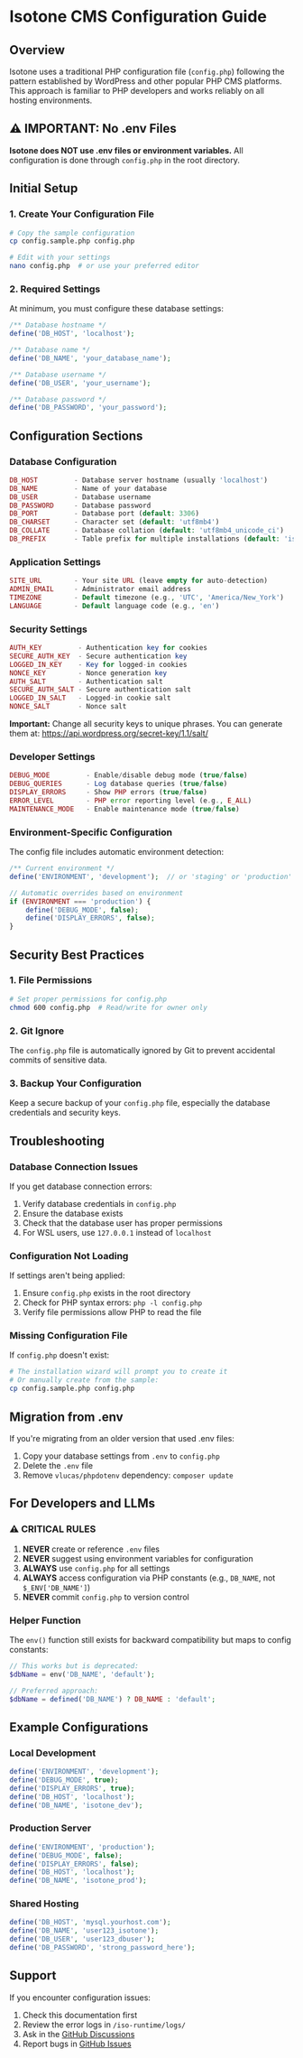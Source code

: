 # Isotone CMS Configuration Guide

## Overview

Isotone uses a traditional PHP configuration file (`config.php`) following the pattern established by WordPress and other popular PHP CMS platforms. This approach is familiar to PHP developers and works reliably on all hosting environments.

## ⚠️ IMPORTANT: No .env Files

**Isotone does NOT use .env files or environment variables.** All configuration is done through `config.php` in the root directory.

## Initial Setup

### 1. Create Your Configuration File

```bash
# Copy the sample configuration
cp config.sample.php config.php

# Edit with your settings
nano config.php  # or use your preferred editor
```

### 2. Required Settings

At minimum, you must configure these database settings:

```php
/** Database hostname */
define('DB_HOST', 'localhost');

/** Database name */
define('DB_NAME', 'your_database_name');

/** Database username */
define('DB_USER', 'your_username');

/** Database password */
define('DB_PASSWORD', 'your_password');
```

## Configuration Sections

### Database Configuration

```php
DB_HOST         - Database server hostname (usually 'localhost')
DB_NAME         - Name of your database
DB_USER         - Database username
DB_PASSWORD     - Database password
DB_PORT         - Database port (default: 3306)
DB_CHARSET      - Character set (default: 'utf8mb4')
DB_COLLATE      - Database collation (default: 'utf8mb4_unicode_ci')
DB_PREFIX       - Table prefix for multiple installations (default: 'iso_')
```

### Application Settings

```php
SITE_URL        - Your site URL (leave empty for auto-detection)
ADMIN_EMAIL     - Administrator email address
TIMEZONE        - Default timezone (e.g., 'UTC', 'America/New_York')
LANGUAGE        - Default language code (e.g., 'en')
```

### Security Settings

```php
AUTH_KEY         - Authentication key for cookies
SECURE_AUTH_KEY  - Secure authentication key
LOGGED_IN_KEY    - Key for logged-in cookies
NONCE_KEY        - Nonce generation key
AUTH_SALT        - Authentication salt
SECURE_AUTH_SALT - Secure authentication salt
LOGGED_IN_SALT   - Logged-in cookie salt
NONCE_SALT       - Nonce salt
```

**Important:** Change all security keys to unique phrases. You can generate them at:
https://api.wordpress.org/secret-key/1.1/salt/

### Developer Settings

```php
DEBUG_MODE         - Enable/disable debug mode (true/false)
DEBUG_QUERIES      - Log database queries (true/false)
DISPLAY_ERRORS     - Show PHP errors (true/false)
ERROR_LEVEL        - PHP error reporting level (e.g., E_ALL)
MAINTENANCE_MODE   - Enable maintenance mode (true/false)
```

### Environment-Specific Configuration

The config file includes automatic environment detection:

```php
/** Current environment */
define('ENVIRONMENT', 'development');  // or 'staging' or 'production'

// Automatic overrides based on environment
if (ENVIRONMENT === 'production') {
    define('DEBUG_MODE', false);
    define('DISPLAY_ERRORS', false);
}
```

## Security Best Practices

### 1. File Permissions

```bash
# Set proper permissions for config.php
chmod 600 config.php  # Read/write for owner only
```

### 2. Git Ignore

The `config.php` file is automatically ignored by Git to prevent accidental commits of sensitive data.

### 3. Backup Your Configuration

Keep a secure backup of your `config.php` file, especially the database credentials and security keys.

## Troubleshooting

### Database Connection Issues

If you get database connection errors:

1. Verify database credentials in `config.php`
2. Ensure the database exists
3. Check that the database user has proper permissions
4. For WSL users, use `127.0.0.1` instead of `localhost`

### Configuration Not Loading

If settings aren't being applied:

1. Ensure `config.php` exists in the root directory
2. Check for PHP syntax errors: `php -l config.php`
3. Verify file permissions allow PHP to read the file

### Missing Configuration File

If `config.php` doesn't exist:

```bash
# The installation wizard will prompt you to create it
# Or manually create from the sample:
cp config.sample.php config.php
```

## Migration from .env

If you're migrating from an older version that used .env files:

1. Copy your database settings from `.env` to `config.php`
2. Delete the `.env` file
3. Remove `vlucas/phpdotenv` dependency: `composer update`

## For Developers and LLMs

### ⚠️ CRITICAL RULES

1. **NEVER** create or reference `.env` files
2. **NEVER** suggest using environment variables for configuration
3. **ALWAYS** use `config.php` for all settings
4. **ALWAYS** access configuration via PHP constants (e.g., `DB_NAME`, not `$_ENV['DB_NAME']`)
5. **NEVER** commit `config.php` to version control

### Helper Function

The `env()` function still exists for backward compatibility but maps to config constants:

```php
// This works but is deprecated:
$dbName = env('DB_NAME', 'default');

// Preferred approach:
$dbName = defined('DB_NAME') ? DB_NAME : 'default';
```

## Example Configurations

### Local Development

```php
define('ENVIRONMENT', 'development');
define('DEBUG_MODE', true);
define('DISPLAY_ERRORS', true);
define('DB_HOST', 'localhost');
define('DB_NAME', 'isotone_dev');
```

### Production Server

```php
define('ENVIRONMENT', 'production');
define('DEBUG_MODE', false);
define('DISPLAY_ERRORS', false);
define('DB_HOST', 'localhost');
define('DB_NAME', 'isotone_prod');
```

### Shared Hosting

```php
define('DB_HOST', 'mysql.yourhost.com');
define('DB_NAME', 'user123_isotone');
define('DB_USER', 'user123_dbuser');
define('DB_PASSWORD', 'strong_password_here');
```

## Support

If you encounter configuration issues:

1. Check this documentation first
2. Review the error logs in `/iso-runtime/logs/`
3. Ask in the [GitHub Discussions](https://github.com/rizonesoft/isotone/discussions)
4. Report bugs in [GitHub Issues](https://github.com/rizonesoft/isotone/issues)